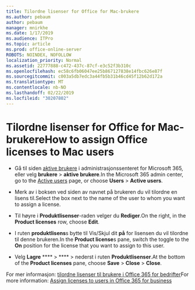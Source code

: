 ```yaml
---
title: Tilordne lisenser for Office for Mac-brukere
ms.author: pebaum
author: pebaum
manager: mnirkhe
ms.date: 1/17/2019
ms.audience: ITPro
ms.topic: article
ms.prod: office-online-server
ROBOTS: NOINDEX, NOFOLLOW
localization_priority: Normal
ms.assetid: 22777888-c472-437c-87cf-e3c52f3b310c
ms.openlocfilehash: ec58c6fb06047ee25b867127838e14fbc626e87f
ms.sourcegitcommit: c003a5db7edc3a44fb5b31b46cd45f12b62d172a
ms.translationtype: MT
ms.contentlocale: nb-NO
ms.lasthandoff: 02/22/2019
ms.locfileid: "30207802"
---
```

# <a name="how-to-assign-office-licenses-to-mac-users"></a><span data-ttu-id="b6b38-102">Tilordne lisenser for Office for Mac-brukere</span><span class="sxs-lookup"><span data-stu-id="b6b38-102">How to assign Office licenses to Mac users</span></span>

- <span data-ttu-id="b6b38-103">Gå til siden [aktive brukere](https://go.microsoft.com/fwlink/p/?linkid=834822) i administrasjonssenteret for Microsoft 365, eller velg **brukere** \> **aktive brukere**.</span><span class="sxs-lookup"><span data-stu-id="b6b38-103">In the Microsoft 365 admin center, go to the [Active users](https://go.microsoft.com/fwlink/p/?linkid=834822) page, or choose **Users** \> **Active users**.</span></span>
    
- <span data-ttu-id="b6b38-104">Merk av i boksen ved siden av navnet på brukeren du vil tilordne en lisens til.</span><span class="sxs-lookup"><span data-stu-id="b6b38-104">Select the box next to the name of the user to whom you want to assign a license.</span></span>
    
- <span data-ttu-id="b6b38-105">Til høyre i **Produktlisenser**-raden velger du **Rediger**.</span><span class="sxs-lookup"><span data-stu-id="b6b38-105">On the right, in the **Product licenses** row, choose **Edit**.</span></span>
    
- <span data-ttu-id="b6b38-106">I ruten **produktlisens**s bytte til Vis/Skjul dit **på** for lisensen du vil tilordne til denne brukeren.</span><span class="sxs-lookup"><span data-stu-id="b6b38-106">In the **Product license**s pane, switch the toggle to the **On** position for the license that you want to assign to this user.</span></span> 
    
- <span data-ttu-id="b6b38-107">Velg **Lagre** \*\*\*\* \> \*\*\*\* \> nederst i ruten **Produktlisenser**.</span><span class="sxs-lookup"><span data-stu-id="b6b38-107">At the bottom of the **Product licenses** pane, choose **Save** \> **Close** \> **Close**.</span></span>
    
<span data-ttu-id="b6b38-108">For mer informasjon: [tilordne lisenser til brukere i Office 365 for bedrifter](https://docs.microsoft.com/office365/admin/subscriptions-and-billing/assign-licenses-to-users)</span><span class="sxs-lookup"><span data-stu-id="b6b38-108">For more information: [Assign licenses to users in Office 365 for business](https://docs.microsoft.com/office365/admin/subscriptions-and-billing/assign-licenses-to-users)</span></span>
  


